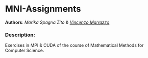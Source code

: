 
# MNI-Assignments
**Authors**: *Marika Spagna Zito* & [*Vincenzo Marrazzo*](https://github.com/xzan8189)

### Description:
Exercises in MPI &amp; CUDA of the course of Mathematical Methods for Computer Science.
